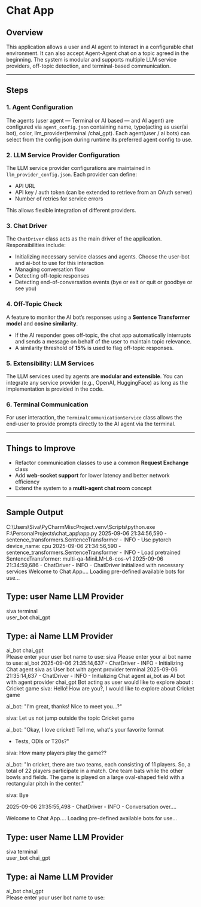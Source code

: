 # Chat App

## Overview

This application allows a user and AI agent to interact in a configurable chat environment. It can also accept Agent-Agent chat on a topic agreed in the beginning. The system is modular and supports multiple LLM service providers, off-topic detection, and terminal-based communication.

---

## Steps

### 1. Agent Configuration

The agents (user agent — Terminal or AI based — and AI agent) are configured via `agent_config.json` containing name, type(acting as user/ai bot), color, llm_provider(terminal /chai_gpt). 
Each agent(user / ai bots) can select from the config json during runtime its preferred agent config to use.

### 2. LLM Service Provider Configuration

The LLM service provider configurations are maintained in `llm_provider_config.json`. Each provider can define:

* API URL
* API key / auth token (can be extended to retrieve from an OAuth server)
* Number of retries for service errors

This allows flexible integration of different providers.

### 3. Chat Driver

The `ChatDriver` class acts as the main driver of the application. Responsibilities include:

* Initializing necessary service classes and agents. Choose the user-bot and ai-bot to use for this interaction
* Managing conversation flow
* Detecting off-topic responses
* Detecting end-of-conversation events (bye or exit or quit or goodbye or see you)

### 4. Off-Topic Check

A feature to monitor the AI bot’s responses using a **Sentence Transformer model** and **cosine similarity**.

* If the AI responder goes off-topic, the chat app automatically interrupts and sends a message on behalf of the user to maintain topic relevance.
* A similarity threshold of **15%** is used to flag off-topic responses.

### 5. Extensibility: LLM Services

The LLM services used by agents are **modular and extensible**. You can integrate any service provider (e.g., OpenAI, HuggingFace) as long as the implementation is provided in the code.

### 6. Terminal Communication

For user interaction, the `TerminalCommunicationService` class allows the end-user to provide prompts directly to the AI agent via the terminal.

---

## Things to Improve

* Refactor communication classes to use a common **Request Exchange** class
* Add **web-socket support** for lower latency and better network efficiency
* Extend the system to a **multi-agent chat room** concept

---

## Sample Output

C:\Users\Siva\PyCharmMiscProject\.venv\Scripts\python.exe F:\PersonalProjects\chat_app\app.py 
2025-09-06 21:34:56,590 - sentence_transformers.SentenceTransformer - INFO - Use pytorch device_name: cpu
2025-09-06 21:34:56,590 - sentence_transformers.SentenceTransformer - INFO - Load pretrained SentenceTransformer: multi-qa-MiniLM-L6-cos-v1
2025-09-06 21:34:59,686 - ChatDriver - INFO - ChatDriver initialized with necessary services
Welcome to Chat App.... 
Loading pre-defined available bots for use...

Type: user
Name                 LLM Provider        
----------------------------------------
siva        terminal            
user_bot    chai_gpt            

Type: ai
Name                 LLM Provider        
----------------------------------------
ai_bot      chai_gpt            
Please enter your user bot name to use: siva
Please enter your ai bot name to use: ai_bot
2025-09-06 21:35:14,637 - ChatDriver - INFO - Initializing Chat agent siva as User bot with agent provider terminal
2025-09-06 21:35:14,637 - ChatDriver - INFO - Initializing Chat agent ai_bot as AI bot with agent provider chai_gpt
Bot acting as user would like to explore about : Cricket game
siva: Hello! How are you?, I would like to explore about Cricket game


ai_bot:
"I'm great, thanks! Nice to meet you...?"

siva:
Let us not jump outside the topic Cricket game


ai_bot:
"Okay, I love cricket! Tell me, what's your favorite format
- Tests, ODIs or T20s?"

siva:
How many players play the game??


ai_bot:
"In cricket, there are two teams, each consisting of 11
players. So, a total of 22 players participate in a match.
One team bats while the other bowls and fields. The game is
played on a large oval-shaped field with a rectangular pitch
in the center."

siva:
Bye

2025-09-06 21:35:55,498 - ChatDriver - INFO - Conversation over....


Welcome to Chat App.... 
Loading pre-defined available bots for use...

Type: user
Name                 LLM Provider        
----------------------------------------
siva        terminal            
user_bot    chai_gpt            

Type: ai
Name                 LLM Provider        
----------------------------------------
ai_bot      chai_gpt            
Please enter your user bot name to use: 
